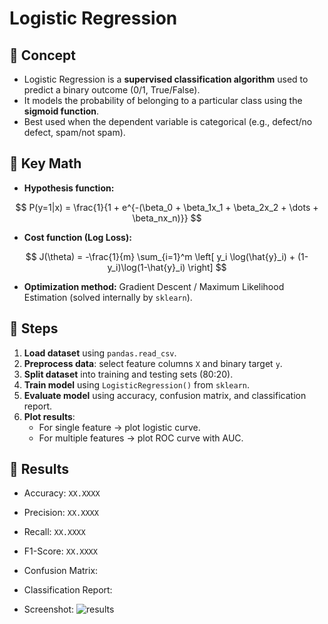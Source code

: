 # Logistic Regression

## 🔹 Concept
- Logistic Regression is a **supervised classification algorithm** used to predict a binary outcome (0/1, True/False).  
- It models the probability of belonging to a particular class using the **sigmoid function**.  
- Best used when the dependent variable is categorical (e.g., defect/no defect, spam/not spam).  

## 🔹 Key Math
- **Hypothesis function:**  

$$
P(y=1|x) = \frac{1}{1 + e^{-(\beta_0 + \beta_1x_1 + \beta_2x_2 + \dots + \beta_nx_n)}}
$$  

- **Cost function (Log Loss):**  

$$
J(\theta) = -\frac{1}{m} \sum_{i=1}^m \left[ y_i \log(\hat{y}_i) + (1-y_i)\log(1-\hat{y}_i) \right]
$$  

- **Optimization method:** Gradient Descent / Maximum Likelihood Estimation (solved internally by `sklearn`).  

## 🔹 Steps
1. **Load dataset** using `pandas.read_csv`.  
2. **Preprocess data**: select feature columns `X` and binary target `y`.  
3. **Split dataset** into training and testing sets (80:20).  
4. **Train model** using `LogisticRegression()` from `sklearn`.  
5. **Evaluate model** using accuracy, confusion matrix, and classification report.  
6. **Plot results**:  
   - For single feature → plot logistic curve.  
   - For multiple features → plot ROC curve with AUC.  

## 🔹 Results
- Accuracy: `XX.XXXX`  
- Precision: `XX.XXXX`  
- Recall: `XX.XXXX`  
- F1-Score: `XX.XXXX`  

- Confusion Matrix:  



- Classification Report:  




- Screenshot: ![results](output.png)  

